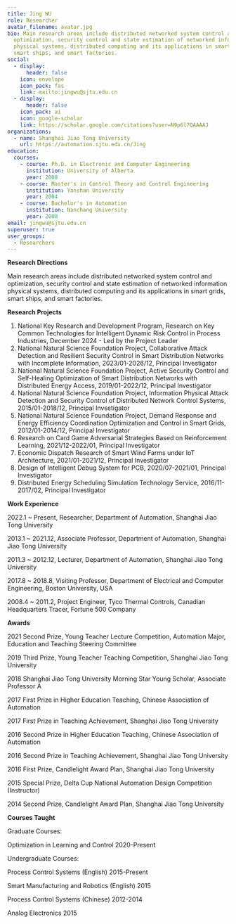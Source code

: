 ```yaml
---
title: Jing WU
role: Researcher
avatar_filename: avatar.jpg
bio: Main research areas include distributed networked system control and
  optimization, security control and state estimation of networked information
  physical systems, distributed computing and its applications in smart grids,
  smart ships, and smart factories.
social:
  - display:
      header: false
    icon: envelope
    icon_pack: fas
    link: mailto:jingwu@sjtu.edu.cn
  - display:
      header: false
    icon_pack: ai
    icon: google-scholar
    link: https://scholar.google.com/citations?user=N9p6l7QAAAAJ
organizations:
  - name: Shanghai Jiao Tong University
    url: https://automation.sjtu.edu.cn/Jing
education:
  courses:
    - course: Ph.D. in Electronic and Computer Engineering
      institution: University of Alberta
      year: 2008
    - course: Master's in Control Theory and Control Engineering
      institution: Yanshan University
      year: 2004
    - course: Bachelor's in Automation
      institution: Nanchang University
      year: 2000
email: jingwu@sjtu.edu.cn
superuser: true
user_groups:
  - Researchers
---
```




**Research Directions**

Main research areas include distributed networked system control and optimization, security control and state estimation of networked information physical systems, distributed computing and its applications in smart grids, smart ships, and smart factories.

**Research Projects**
1. National Key Research and Development Program, Research on Key Common Technologies for Intelligent Dynamic Risk Control in Process Industries, December 2024 - Led by the Project Leader
2. National Natural Science Foundation Project, Collaborative Attack Detection and Resilient Security Control in Smart Distribution Networks with Incomplete Information, 2023/01-2026/12, Principal Investigator
3. National Natural Science Foundation Project, Active Security Control and Self-Healing Optimization of Smart Distribution Networks with Distributed Energy Access, 2019/01-2022/12, Principal Investigator
4. National Natural Science Foundation Project, Information Physical Attack Detection and Security Control of Distributed Network Control Systems, 2015/01-2018/12, Principal Investigator
5. National Natural Science Foundation Project, Demand Response and Energy Efficiency Coordination Optimization and Control in Smart Grids, 2012/01-2014/12, Principal Investigator
6. Research on Card Game Adversarial Strategies Based on Reinforcement Learning, 2021/12-2022/01, Principal Investigator
7. Economic Dispatch Research of Smart Wind Farms under IoT Architecture, 2021/01-2021/12, Principal Investigator
8. Design of Intelligent Debug System for PCB, 2020/07-2021/01, Principal Investigator
9. Distributed Energy Scheduling Simulation Technology Service, 2016/11-2017/02, Principal Investigator








**Work Experience**

2022.1 ~ Present, Researcher, Department of Automation, Shanghai Jiao Tong University

2013.1 ~ 2021.12, Associate Professor, Department of Automation, Shanghai Jiao Tong University

2011.3 ~ 2012.12, Lecturer, Department of Automation, Shanghai Jiao Tong University

2017.8 ~ 2018.8, Visiting Professor, Department of Electrical and Computer Engineering, Boston University, USA

2008.4 ~ 2011.2, Project Engineer, Tyco Thermal Controls, Canadian Headquarters Tracer, Fortune 500 Company





**Awards**

2021 Second Prize, Young Teacher Lecture Competition, Automation Major, Education and Teaching Steering Committee

2019 Third Prize, Young Teacher Teaching Competition, Shanghai Jiao Tong University

2018 Shanghai Jiao Tong University Morning Star Young Scholar, Associate Professor A

2017 First Prize in Higher Education Teaching, Chinese Association of Automation

2017 First Prize in Teaching Achievement, Shanghai Jiao Tong University

2016 Second Prize in Higher Education Teaching, Chinese Association of Automation

2016 Second Prize in Teaching Achievement, Shanghai Jiao Tong University

2016 First Prize, Candlelight Award Plan, Shanghai Jiao Tong University

2015 Special Prize, Delta Cup National Automation Design Competition (Instructor)

2014 Second Prize, Candlelight Award Plan, Shanghai Jiao Tong University






**Courses Taught**

Graduate Courses:

Optimization in Learning and Control 2020-Present

Undergraduate Courses:

Process Control Systems (English) 2015-Present

Smart Manufacturing and Robotics (English) 2015

Process Control Systems (Chinese) 2012-2014

Analog Electronics 2015
